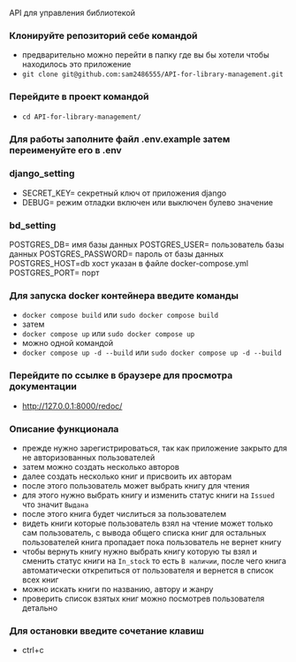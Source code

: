 API для управления библиотекой

### Клонируйте репозиторий себе командой
- предварительно можно перейти в папку где вы бы хотели чтобы находилось это приложение
- `git clone git@github.com:sam2486555/API-for-library-management.git`

### Перейдите в проект командой
- `cd API-for-library-management/`

### Для работы заполните файл .env.example затем переименуйте его в .env

### django_setting
- SECRET_KEY= секретный ключ от приложения django
- DEBUG= режим отладки включен или выключен булево значение

### bd_setting
POSTGRES_DB= имя базы данных
POSTGRES_USER= пользователь базы данных
POSTGRES_PASSWORD= пароль от базы данных
POSTGRES_HOST=db хост указан в файле docker-compose.yml
POSTGRES_PORT= порт

### Для запуска docker контейнера введите команды
- `docker compose build` или `sudo docker compose build`
- затем 
- `docker compose up` или `sudo docker compose up`
- можно одной командой
- `docker compose up -d --build` или `sudo docker compose up -d --build`

### Перейдите по ссылке в браузере для просмотра документации
- http://127.0.0.1:8000/redoc/

### Описание функционала
- прежде нужно зарегистрироваться, так как приложение закрыто для не авторизованных пользователей
- затем можно создать несколько авторов
- далее создать несколько книг и присвоить их авторам
- после этого пользователь может выбрать книгу для чтения
- для этого нужно выбрать книгу и изменить статус книги на `Issued` что значит `Выдана`
- после этого книга будет числиться за пользователем
- видеть книги которые пользователь взял на чтение может только сам пользователь, с вывода общего списка книг для остальных пользователей книга пропадает пока пользователь не вернет книгу
- чтобы вернуть книгу нужно выбрать книгу которую ты взял и сменить статус книги на `In_stock` то есть `В наличии`, после чего книга автоматически открепиться от пользователя и вернется в список всех книг
- можно искать книги по названию, автору и жанру
- проверить список взятых книг можно посмотрев пользователя детально

### Для остановки введите сочетание клавиш
- ctrl+c